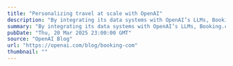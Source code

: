 ```yaml
---
title: "Personalizing travel at scale with OpenAI"
description: "By integrating its data systems with OpenAI’s LLMs, Booking.com delivers smarter search, faster support, and intent-driven travel experiences."
summary: "By integrating its data systems with OpenAI’s LLMs, Booking.com delivers smarter search, faster support, and intent-driven travel experiences."
pubDate: "Thu, 20 Mar 2025 23:00:00 GMT"
source: "OpenAI Blog"
url: "https://openai.com/blog/booking-com"
thumbnail: ""
---
```


